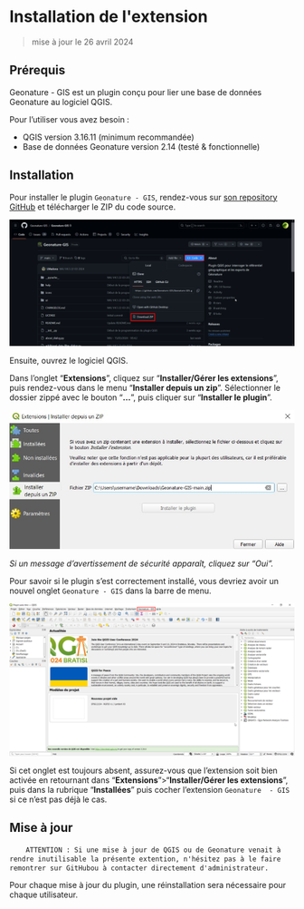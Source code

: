 # Installation de l'extension
>mise à jour le 26 avril 2024

## Prérequis

Geonature - GIS est un plugin conçu pour lier une base de données Geonature au logiciel QGIS. 

Pour l’utiliser vous avez besoin :
 - QGIS version 3.16.11 (minimum recommandée)
 - Base de données Geonature version 2.14 (testé & fonctionnelle)



## Installation
Pour installer le plugin ``Geonature - GIS``, rendez-vous sur [son repository GitHub](https://github.com/Geonature-GIS/Geonature-GIS) et télécharger le ZIP du code source.

![Télécharger depuis GitHub](./img/InstallP0.png)

Ensuite, ouvrez le logiciel QGIS.

Dans l’onglet “**Extensions**”, cliquez sur “**Installer/Gérer les extensions**”, puis rendez-vous dans le menu “**Installer depuis un zip**”. Sélectionner le dossier zippé avec le bouton “**…**”, puis cliquer sur “**Installer le plugin**”.

![Installer depuis un ZIP](./img/InstallP1.jpg)

*Si un message d’avertissement de sécurité apparaît, cliquez sur “Oui”.*

Pour savoir si le plugin s’est correctement installé, vous devriez avoir un nouvel onglet ``Geonature - GIS`` dans la barre de menu.

![Extension installée](./img/InstallP2.png)

Si cet onglet est toujours absent, assurez-vous que l’extension soit bien activée en retournant dans “**Extensions**”>“**Installer/Gérer les extensions**”, puis dans la rubrique “**Installées**” puis cocher l’extension ``Geonature  - GIS`` si ce n’est pas déjà le cas.



## Mise à jour

```
    ATTENTION : Si une mise à jour de QGIS ou de Geonature venait à rendre inutilisable la présente extention, n'hésitez pas à le faire remontrer sur GitHubou à contacter directement d'administrateur.
```

Pour chaque mise à jour du plugin, une réinstallation sera nécessaire pour chaque utilisateur.